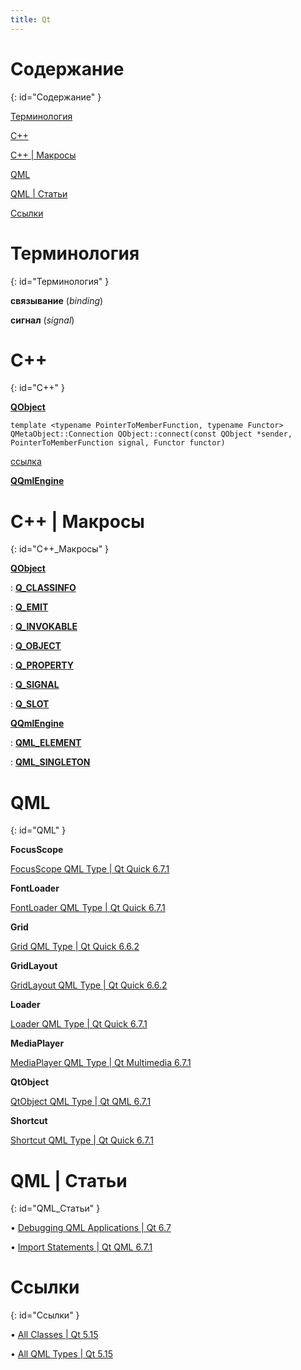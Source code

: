 ```yaml
---
title: Qt
---
```


# Содержание #
{: id="Содержание" }

[Терминология](#Терминология)

[C++](#C++)

[C++ \| Макросы](#С++_Макросы)

[QML](#QML)

[QML \| Статьи](#QML_Статьи)

[Ссылки](#Ссылки)

# Терминология #
{: id="Терминология" }

**связывание** (_binding_)

**сигнал** (_signal_)

# С++ #
{: id="C++" }

[**QObject**](https://doc.qt.io/qt-6/qobject.html)

    template <typename PointerToMemberFunction, typename Functor>
    QMetaObject::Connection QObject::connect(const QObject *sender, PointerToMemberFunction signal, Functor functor)

[ссылка](https://doc.qt.io/qt-6/qobject.html#connect-4)

[**QQmlEngine**](https://doc.qt.io/qt-6/qqmlengine.html)

# С++ | Макросы #
{: id="С++_Макросы" }

[**QObject**](https://doc.qt.io/qt-6/qobject.html)

: [**Q_CLASSINFO**](https://doc.qt.io/qt-6/qobject.html#Q_CLASSINFO)

: [**Q_EMIT**](https://doc.qt.io/qt-6/qobject.html#Q_EMIT)

: [**Q_INVOKABLE**](https://doc.qt.io/qt-6/qobject.html#Q_INVOKABLE)

: [**Q_OBJECT**](https://doc.qt.io/qt-6/qobject.html#Q_OBJECT)

: [**Q_PROPERTY**](https://doc.qt.io/qt-6/qobject.html#Q_PROPERTY)

: [**Q_SIGNAL**](https://doc.qt.io/qt-6/qobject.html#Q_SIGNAL)

: [**Q_SLOT**](https://doc.qt.io/qt-6/qobject.html#Q_SLOT)

[**QQmlEngine**](https://doc.qt.io/qt-6/qqmlengine.html)

: [**QML_ELEMENT**](https://doc.qt.io/qt-6/qqmlengine.html#QML_ELEMENT)

: [**QML_SINGLETON**](https://doc.qt.io/qt-6/qqmlengine.html#QML_SINGLETON)

# QML #
{: id="QML" }

**FocusScope**

[FocusScope QML Type \| Qt Quick 6.7.1](https://doc.qt.io/qt-6/qml-qtquick-focusscope.html)

**FontLoader**

[FontLoader QML Type \| Qt Quick 6.7.1](https://doc.qt.io/qt-6/qml-qtquick-fontloader.html)

**Grid**

[Grid QML Type \| Qt Quick 6.6.2](https://doc.qt.io/qt-6/qml-qtquick-grid.html)

**GridLayout**

[GridLayout QML Type \| Qt Quick 6.6.2](https://doc.qt.io/qt-6/qml-qtquick-layouts-gridlayout.html)

**Loader**

[Loader QML Type \| Qt Quick 6.7.1](https://doc.qt.io/qt-6/qml-qtquick-loader.html)

**MediaPlayer**

[MediaPlayer QML Type \| Qt Multimedia 6.7.1](https://doc.qt.io/qt-6/qml-qtmultimedia-mediaplayer.html)

**QtObject**

[QtObject QML Type \| Qt QML 6.7.1](https://doc.qt.io/qt-6/qml-qtqml-qtobject.html)

**Shortcut**

[Shortcut QML Type \| Qt Quick 6.7.1](https://doc.qt.io/qt-6/qml-qtquick-shortcut.html)

# QML | Статьи #
{: id="QML_Статьи" }

• [Debugging QML Applications \| Qt 6.7](https://doc.qt.io/qt-6/qtquick-debugging.html)

• [Import Statements \| Qt QML 6.7.1](https://doc.qt.io/qt-6/qtqml-syntax-imports.html)

# Ссылки #
{: id="Ссылки" }

• [All Classes \| Qt 5.15](https://doc.qt.io/qt-5/classes.html)

• [All QML Types \| Qt 5.15](https://doc.qt.io/qt-5/qmltypes.html)

<!-- vim: set textwidth=80 colorcolumn=80: -->
